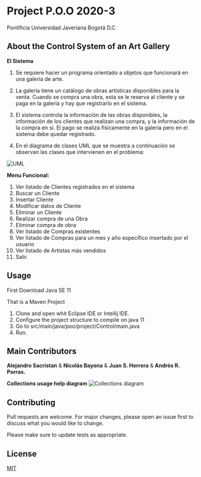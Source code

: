 # Project P.O.O 2020-3

Pontificia Universidad Javeriana Bogotá D.C 

## About the Control System of an Art Gallery
**El Sistema**

1. Se requiere hacer un programa orientado a objetos que funcionará en una galería de arte.

2. La galería tiene un catálogo de obras artísticas disponibles para la venta. Cuando se compra una obra, esta se le reserva
al cliente y se paga en la galería y hay que registrarlo en el sistema.

3. El sistema controla la información de las obras disponibles, la información de los clientes que realizan una compra, y
la información de la compra en si. El pago se realiza físicamente en la galería pero en el sistema debe quedar
registrado.

4. En el diagrama de clases UML que se muestra a continuación se observan las clases que intervienen en el problema:

 ![UML](https://i.ibb.co/4NFhFCJ/image.png)

**Menu Funcional:**

1. Ver listado de Clientes registrados en el sistema
2. Buscar un Cliente
3. Insertar Cliente
4. Modificar datos de Cliente
5. Eliminar un Cliente
6. Realizar compra de una Obra
7. Eliminar compra de obra
8. Ver listado de Compras existentes
9. Ver listado de Compras para un mes y año específico insertado por el usuario
10. Ver listado de Artistas más vendidos
11. Salir.

## Usage
First Download Java SE 11 

That is a Maven Project
1. Clone and open whit Eclipse IDE or Intellij IDE.
2. Configure the project structure to compile on java 11
3. Go to src/main/java/poo/project/Control/main.java
4. Run.

## Main Contributors
**Alejandro Sacristan** &  **Nicolás Bayona**  & **Juan S. Herrera** &  **Andrés R. Porras.**

**Collections usage help diagram**
![Collections diagram](https://images-wixmp-ed30a86b8c4ca887773594c2.wixmp.com/f/124a207f-4709-47e9-aa32-511436742e64/de4s4vn-9a387b9c-9d93-406b-8755-14abf89a0881.png/v1/fill/w_1280,h_1502,q_80,strp/1_by_beautypie526_de4s4vn-fullview.jpg?token=eyJ0eXAiOiJKV1QiLCJhbGciOiJIUzI1NiJ9.eyJzdWIiOiJ1cm46YXBwOiIsImlzcyI6InVybjphcHA6Iiwib2JqIjpbW3siaGVpZ2h0IjoiPD0xNTAyIiwicGF0aCI6IlwvZlwvMTI0YTIwN2YtNDcwOS00N2U5LWFhMzItNTExNDM2NzQyZTY0XC9kZTRzNHZuLTlhMzg3YjljLTlkOTMtNDA2Yi04NzU1LTE0YWJmODlhMDg4MS5wbmciLCJ3aWR0aCI6Ijw9MTI4MCJ9XV0sImF1ZCI6WyJ1cm46c2VydmljZTppbWFnZS5vcGVyYXRpb25zIl19.-AhUCOQufH95uFO15qNxydlY2s-gtxjvFLj-22DljUs)
## Contributing
Pull requests are welcome. For major changes, please open an issue first to discuss what you would like to change.

Please make sure to update tests as appropriate.

## License
[MIT](https://choosealicense.com/licenses/mit/)
